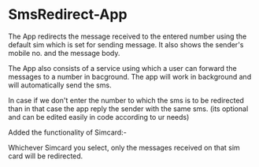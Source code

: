 # SmsRedirect-App

The App redirects the message received to the entered number using the default sim which is set for sending message. It also shows the sender's mobile no. and the message body. 

The App also consists of a service using which a user can forward the messages to a number in bacground. The app will work in background and will automatically send the sms.

In case if we don't enter the number to which the sms is to be redirected than in that case the app reply the sender with the same sms. (its optional and can be edited easily in code according to ur needs)

Added the functionality of Simcard:- 
 
Whichever Simcard you select, only the messages received on that sim card will be redirected.
